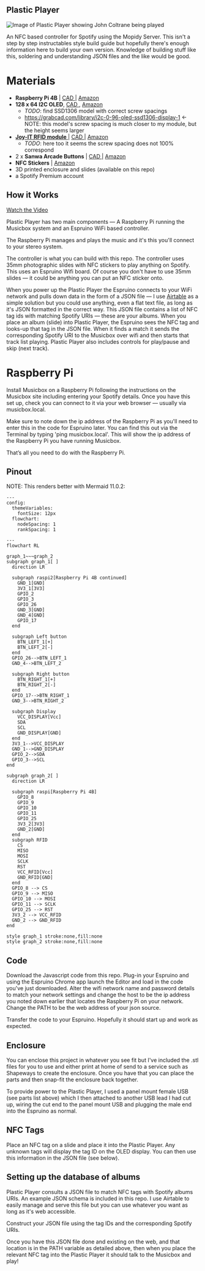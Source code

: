 Plastic Player
--------------

![Image of Plastic Player showing John Coltrane being played](plasticplayer.jpg?raw=true)

An NFC based controller for Spotify using the Mopidy Server. This isn't a step by step instructables style build guide but hopefully there's enough information here to build your own version. Knowledge of building stuff like this, soldering and understanding JSON files and the like would be good.

# Materials

* **Raspberry Pi 4B** | [ CAD ](https://grabcad.com/library/raspberry-pi-4-model-b-1) | [ Amazon ](https://www.amazon.fr/dp/B07TGBLK33/)
* **128 x 64 I2C OLED**, [ CAD ](https://grabcad.com/library/ssd1306-oled-display-128x64-1) , [ Amazon ](https://www.amazon.fr/dp/B0CN96XB5Y)
  * _TODO_: find SSD1306 model with correct screw spacings
  * https://grabcad.com/library/i2c-0-96-oled-ssd1306-display-1     <- NOTE: this model's screw spacing is much closer to my module, but the height seems larger
* [ **Joy-IT RFID module** ](https://joy-it.net/en/products/SBC-RFID-RC522) | [ CAD ](https://grabcad.com/library/rfid-rc5222-1) | [ Amazon ](https://www.amazon.fr/dp/B07B3N1WTL)
  * _TODO_: here too it seems the screw spacing does not 100% correspond
* 2 x **Sanwa Arcade Buttons** | [ CAD ](https://grabcad.com/library/sanwa-obsf-24-arcade-button-1) | [ Amazon ](https://www.amazon.fr/dp/B075DCB7LT)
* **NFC Stickers** | [ Amazon ](https://www.amazon.fr/dp/B0BVFM8YVD)
* 3D printed enclosure and slides (available on this repo)
* a Spotify Premium account

How it Works
------------

[Watch the Video](https://vimeo.com/251775077)

Plastic Player has two main components — A Raspberry Pi running the Musicbox system and an Espruino WiFi based controller. 

The Raspberry Pi manages and plays the music and it's this you'll connect to your stereo system. 

The controller is what you can build with this repo. The controller uses 35mm photographic slides with NFC stickers to play anything on Spotify. This uses an Espruino Wifi board. Of course you don't have to use 35mm slides — it could be anything you can put an NFC sticker onto.

When you power up the Plastic Player the Espruino connects to your WiFi network and pulls down data in the form of a JSON file — I use [Airtable](http://airtable.com) as a simple solution but you could use anything, even a flat text file, as long as it's JSON formatted in the correct way. This JSON file contains a list of NFC tag ids with matching Spotify URIs — these are your albums. When you place an album (slide) into Plastic Player, the Espruino sees the NFC tag and looks-up that tag in the JSON file.  When it finds a match it sends the corresponding Spotify URI to the Musicbox over wifi and then starts that track list playing. Plastic Player also includes controls for play/pause and skip (next track).

# Raspberry Pi

Install Musicbox on a Raspberry Pi following the instructions on the Musicbox site including entering your Spotify details. Once you have this set up, check you can connect to it via your web browser — usually via musicbox.local. 

Make sure to note down the ip address of the Raspberry Pi as you'll need to enter this in the code for Espruino later. You can find this out via the Terminal by typing 'ping musicbox.local'. This will show the ip address of the Raspberry Pi you have running Musicbox.

That’s all you need to do with the Raspberry Pi. 


## Pinout

NOTE: This renders better with Mermaid 11.0.2:

```mermaid
---
config:
  themeVariables:
    fontSize: 12px
  flowchart:
    nodeSpacing: 1
    rankSpacing: 1
    
---
flowchart RL

graph_1~~~graph_2
subgraph graph_1[ ]
  direction LR

  subgraph raspi2[Raspberry Pi 4B continued]
    GND_1[GND]
    3V3_1[3V3]
    GPIO_2
    GPIO_3
    GPIO_26
    GND_3[GND]
    GND_4[GND]
    GPIO_17
  end

  subgraph Left button
    BTN_LEFT_1[+]
    BTN_LEFT_2[-]
  end
  GPIO_26-->BTN_LEFT_1
  GND_4-->BTN_LEFT_2

  subgraph Right button
    BTN_RIGHT_1[+]
    BTN_RIGHT_2[-]
  end
  GPIO_17-->BTN_RIGHT_1
  GND_3-->BTN_RIGHT_2

  subgraph Display
    VCC_DISPLAY[Vcc]
    SDA
    SCL
    GND_DISPLAY[GND]
  end
  3V3_1-->VCC_DISPLAY
  GND_1-->GND_DISPLAY
  GPIO_2-->SDA
  GPIO_3-->SCL
end

subgraph graph_2[ ]
  direction LR

  subgraph raspi[Raspberry Pi 4B]
    GPIO_8
    GPIO_9
    GPIO_10
    GPIO_11
    GPIO_25
    3V3_2[3V3]
    GND_2[GND]
  end
  subgraph RFID
    CS
    MISO
    MOSI
    SCLK
    RST
    VCC_RFID[Vcc]
    GND_RFID[GND]
  end
  GPIO_8 --> CS
  GPIO_9 --> MISO
  GPIO_10 --> MOSI
  GPIO_11 --> SCLK
  GPIO_25 --> RST
  3V3_2 --> VCC_RFID
  GND_2 --> GND_RFID
end

style graph_1 stroke:none,fill:none
style graph_2 stroke:none,fill:none
```

Code
----

Download the Javascript code from this repo. Plug-in your Espruino and using the Espruino Chrome app launch the Editor and load in the code you've just downloaded. Alter the wifi network name and password details to match your network settings and change the host to be the ip address you noted down earlier that locates the Raspberry Pi on your network. Change the PATH to be the web address of your json source.

Transfer the code to your Espruino. Hopefully it should start up and work as expected.

Enclosure
---------

You can enclose this project in whatever you see fit but I've included the .stl files for you to use and either print at home of send to a service such as Shapeways to create the enclosure. Once you have that you can place the parts and then snap-fit the enclosure back together.

To provide power to the Plastic Player, I used a panel mount female USB (see parts list above) which I then attached to another USB lead I had cut up, wiring the cut end to the panel mount USB and plugging the male end into the Espruino as normal.

NFC Tags
--------

Place an NFC tag on a slide and place it into the Plastic Player. Any unknown tags will display the tag ID on the OLED display. You can then use this information in the JSON file (see below).

Setting up the database of albums
---------------------------------

Plastic Player consults a JSON file to match NFC tags with Spotify albums URIs. An example JSON schema is included in this repo. I use Airtable to easily manage and serve this file but you can use whatever you want as long as it's web accessible. 

Construct your JSON file using the tag IDs and the corresponding Spotify URIs.

Once you have this JSON file done and existing on the web, and that location is in the PATH variable as detailed above, then when you place the relevant NFC tag into the Plastic Player it should talk to the Musicbox and play!




